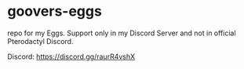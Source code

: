 # goovers-eggs

repo for my Eggs. Support only in my Discord Server and not in official Pterodactyl Discord.

Discord: https://discord.gg/raurR4vshX
